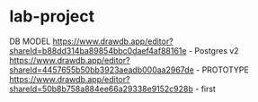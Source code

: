 # lab-project

DB MODEL
https://www.drawdb.app/editor?shareId=b88dd314ba89854bbc0daef4af88161e - Postgres v2
https://www.drawdb.app/editor?shareId=4457655b50bb3923aeadb000aa2967de - PROTOTYPE
https://www.drawdb.app/editor?shareId=50b8b758a884ee66a29338e9152c928b - first
